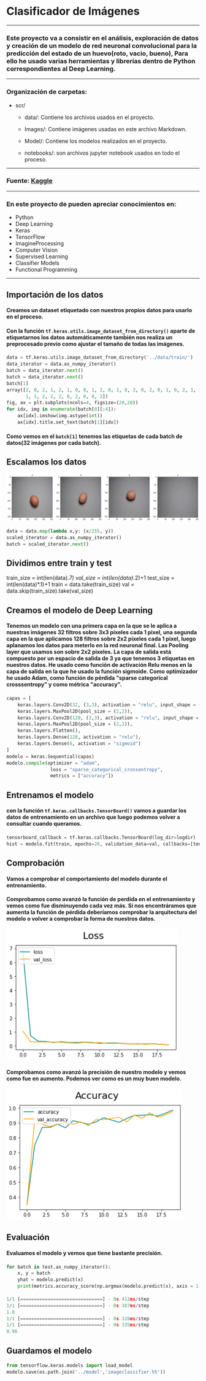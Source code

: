 # **Clasificador de Imágenes**

-----
### Este proyecto va a consistir en el análisis, exploración de datos y creación de un modelo de red neuronal convolucional para la predicción del estado de un huevo(roto, vacio, bueno), Para ello he usado varias herramientas y librerías dentro de Python correspondientes al Deep Learning.



-----

### Organización de carpetas: 

* scr/
    * data/: Contiene los archivos usados en el proyecto.
    
    * Images/: Contiene imágenes usadas en este archivo Markdown.

    * Model/: Contiene los modelos realizados en el proyecto.

    * notebooks/: son archivos jupyter notebook usados en todo el proceso.

------

### Fuente: [Kaggle](https://www.kaggle.com/datasets/frankpereny/broken-eggs)

------

### En este proyecto de pueden apreciar conocimientos en:

* Python
* Deep Learning
* Keras
* TensorFlow
* ImagineProcessing
* Computer Vision
* Supervised Learning
* Classifier Models
* Functional Programming

------

## **Importación de los datos**

#### Creamos un dataset etiquetado con nuestros propios datos para usarlo en el proceso.

#### Con la función `tf.keras.utils.image_dataset_from_directory()` aparte de etiquetarnos los datos automáticamente también nos realiza un preprocesado previo como ajustar el tamaño de todas las imágenes.

```py
data = tf.keras.utils.image_dataset_from_directory('../data/train/')
data_iterator = data.as_numpy_iterator()
batch = data_iterator.next()
batch = data_iterator.next()
batch[1]
array([2, 0, 2, 1, 2, 1, 0, 0, 1, 2, 0, 1, 0, 2, 0, 2, 0, 1, 0, 2, 1, 1,
       1, 1, 2, 2, 2, 0, 2, 0, 0, 2])
fig, ax = plt.subplots(ncols=4, figsize=(20,20))
for idx, img in enumerate(batch[0][:4]):
    ax[idx].imshow(img.astype(int))
    ax[idx].title.set_text(batch[1][idx])
```
#### Como vemos en el `batch[1]` tenemos las etiquetas de cada batch de datos(32 imágenes por cada batch).
## **Escalamos los datos**

![Image](src/Images/Imagen1.PNG)
```py
data = data.map(lambda x,y: (x/255, y))
scaled_iterator = data.as_numpy_iterator()
batch = scaled_iterator.next()
```

## **Dividimos entre train y test**
train_size = int(len(data)*.7)
val_size = int(len(data)*.2)+1
test_size = int(len(data)*.1)+1
train = data.take(train_size)
val = data.skip(train_size).take(val_size)

## **Creamos el modelo de Deep Learning**

#### Tenemos un modelo con una primera capa en la que se le aplica a nuestras imágenes 32 filtros sobre 3x3 píxeles cada 1 pixel, una segunda capa en la que aplicamos 128 filtros sobre 2x2 pixeles cada 1 pixel, luego aplanamos los datos para meterlo en la red neuronal final. Las Pooling layer que usamos son sobre 2x2 pixeles. La capa de salida está compuesto por un espacio de salida de 3 ya que tenemos 3 etiquetas en nuestros datos. He usado como función de activación Relu menos en la capa de salida en la que he usado la función sigmoide. Como optimizador he usado Adam, como función de pérdida "sparse categorical crosssentropy" y como métrica "accuracy".
```py
capas = [
    keras.layers.Conv2D(32, (3,3), activation = "relu", input_shape = (256,256,3)),
    keras.layers.MaxPool2D(pool_size = (2,2)),
    keras.layers.Conv2D(128, (3,3), activation = "relu", input_shape = (32,32,3)),
    keras.layers.MaxPool2D(pool_size = (2,2)),
    keras.layers.Flatten(),
    keras.layers.Dense(128, activation = "relu"),
    keras.layers.Dense(6, activation = "sigmoid")
]
modelo = keras.Sequential(capas)
modelo.compile(optimizer = "adam", 
                loss = "sparse_categorical_crossentropy", 
                metrics = ["accuracy"])
```
## **Entrenamos el modelo**
#### con la función `tf.keras.callbacks.TensorBoard()` vamos a guardar los datos de entrenamiento en un archivo que luego podemos volver a consultar cuando queramos.

```py
tensorboard_callback = tf.keras.callbacks.TensorBoard(log_dir=logdir)
hist = modelo.fit(train, epochs=20, validation_data=val, callbacks=[tensorboard_callback])
```

## **Comprobación**
#### Vamos a comprobar el comportamiento del modelo durante el entrenamiento.

#### Comprobamos como avanzó la función de perdida en el entrenamiento y vemos como fue disminuyendo cada vez más. Si nos encontráramos que aumenta la función de pérdida deberíamos comprobar la arquitectura del modelo o volver a comprobar la forma de nuestros datos.
![Image](src/Images/Imagen2.PNG)
#### Comprobamos como avanzó la precisión de nuestro modelo y vemos como fue en aumento. Podemos ver como es un muy buen modelo.
![Image](src/Images/Imagen3.PNG)

## **Evaluación**
#### Evaluamos el modelo y vemos que tiene bastante precisión.
```py
for batch in test.as_numpy_iterator():
    x, y = batch
    yhat = modelo.predict(x)
    print(metrics.accuracy_score(np.argmax(modelo.predict(x), axis = 1), y))

1/1 [==============================] - 0s 412ms/step
1/1 [==============================] - 0s 387ms/step
1.0
1/1 [==============================] - 0s 328ms/step
1/1 [==============================] - 0s 335ms/step
0.96
```
## **Guardamos el modelo**

```py
from tensorflow.keras.models import load_model
modelo.save(os.path.join('../model','imageclassifier.h5'))
```